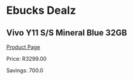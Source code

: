 
# Ebucks Dealz
## Vivo Y11 S/S Mineral Blue 32GB
[Product Page](https://www.ebucks.com/web/shop/productSelected.do?prodId=757817066&catId=1158501813)

Price: R3299.00

Savings: 700.0


	